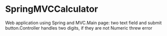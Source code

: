 # SpringMVCCalculator
 Web application using Spring and MVC.Main page: two text field and submit button.Controller handles two digits, if they are not Numeric threw error
